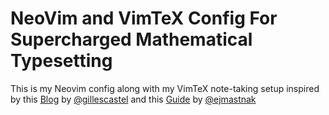 # NeoVim and VimTeX Config For Supercharged Mathematical Typesetting
This is my Neovim config along with my VimTeX note-taking setup inspired by this [Blog](https://castel.dev/post/lecture-notes-1/) by [@gillescastel](https://github.com/gillescastel) and this [Guide](https://ejmastnak.com/tutorials/vim-latex/intro/) by [@ejmastnak](https://github.com/ejmastnak)
